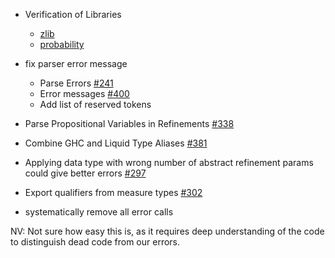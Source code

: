 - Verification of Libraries 
  - [zlib](https://hackage.haskell.org/package/zlib)
  - [probability](https://github.com/nikivazou/probability)
  
- fix parser error message
  - Parse Errors [#241](https://github.com/ucsd-progsys/liquidhaskell/issues/241)
  - Error messages [#400](https://github.com/ucsd-progsys/liquidhaskell/issues/400)
  - Add list of reserved tokens

- Parse Propositional Variables in Refinements [#338](https://github.com/ucsd-progsys/liquidhaskell/issues/338)

- Combine GHC and Liquid Type Aliases [#381](https://github.com/ucsd-progsys/liquidhaskell/issues/381)

- Applying data type with wrong number of abstract refinement params could give better errors [#297](https://github.com/ucsd-progsys/liquidhaskell/issues/297)

- Export qualifiers from measure types [#302](https://github.com/ucsd-progsys/liquidhaskell/issues/302)

- systematically remove all error calls 

 NV: Not sure how easy this is, as it requires deep understanding of the code
    to distinguish dead code from our errors.
